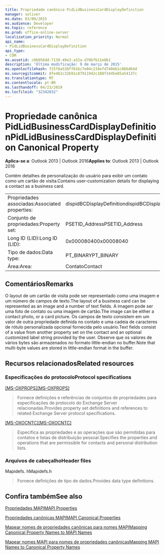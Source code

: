 ```yaml
---
title: Propriedade canônica PidLidBusinessCardDisplayDefinition
manager: soliver
ms.date: 03/09/2015
ms.audience: Developer
ms.topic: reference
ms.prod: office-online-server
localization_priority: Normal
api_name:
- PidLidBusinessCardDisplayDefinition
api_type:
- COM
ms.assetid: c0b956dd-7139-49e3-a32a-d70bfb11e0b1
description: 'Última modificação: 9 de março de 2015'
ms.openlocfilehash: f25f8a538ff61bc7e04c234efd7404b1c866d64d
ms.sourcegitcommit: 8fe462c32b91c87911942c188f3445e85a54137c
ms.translationtype: MT
ms.contentlocale: pt-BR
ms.lasthandoff: 04/23/2019
ms.locfileid: "32342032"
---
```

# <a name="pidlidbusinesscarddisplaydefinition-canonical-property"></a><span data-ttu-id="aed9a-103">Propriedade canônica PidLidBusinessCardDisplayDefinition</span><span class="sxs-lookup"><span data-stu-id="aed9a-103">PidLidBusinessCardDisplayDefinition Canonical Property</span></span>

  
  
<span data-ttu-id="aed9a-104">**Aplica-se a**: Outlook 2013 | Outlook 2016</span><span class="sxs-lookup"><span data-stu-id="aed9a-104">**Applies to**: Outlook 2013 | Outlook 2016</span></span> 
  
<span data-ttu-id="aed9a-105">Contém detalhes de personalização do usuário para exibir um contato como um cartão de visita.</span><span class="sxs-lookup"><span data-stu-id="aed9a-105">Contains user-customization details for displaying a contact as a business card.</span></span>
  
|||
|:-----|:-----|
|<span data-ttu-id="aed9a-106">Propriedades associadas:</span><span class="sxs-lookup"><span data-stu-id="aed9a-106">Associated properties:</span></span>  <br/> |<span data-ttu-id="aed9a-107">dispidBCDisplayDefinition</span><span class="sxs-lookup"><span data-stu-id="aed9a-107">dispidBCDisplayDefinition</span></span>  <br/> |
|<span data-ttu-id="aed9a-108">Conjunto de propriedades:</span><span class="sxs-lookup"><span data-stu-id="aed9a-108">Property set:</span></span>  <br/> |<span data-ttu-id="aed9a-109">PSETID_Address</span><span class="sxs-lookup"><span data-stu-id="aed9a-109">PSETID_Address</span></span>  <br/> |
|<span data-ttu-id="aed9a-110">Long ID (LID):</span><span class="sxs-lookup"><span data-stu-id="aed9a-110">Long ID (LID):</span></span>  <br/> |<span data-ttu-id="aed9a-111">0x00008040</span><span class="sxs-lookup"><span data-stu-id="aed9a-111">0x00008040</span></span>  <br/> |
|<span data-ttu-id="aed9a-112">Tipo de dados:</span><span class="sxs-lookup"><span data-stu-id="aed9a-112">Data type:</span></span>  <br/> |<span data-ttu-id="aed9a-113">PT_BINARY</span><span class="sxs-lookup"><span data-stu-id="aed9a-113">PT_BINARY</span></span>  <br/> |
|<span data-ttu-id="aed9a-114">Área:</span><span class="sxs-lookup"><span data-stu-id="aed9a-114">Area:</span></span>  <br/> |<span data-ttu-id="aed9a-115">Contato</span><span class="sxs-lookup"><span data-stu-id="aed9a-115">Contact</span></span>  <br/> |
   
## <a name="remarks"></a><span data-ttu-id="aed9a-116">Comentários</span><span class="sxs-lookup"><span data-stu-id="aed9a-116">Remarks</span></span>

<span data-ttu-id="aed9a-117">O layout de um cartão de visita pode ser representado como uma imagem e um número de campos de texto.</span><span class="sxs-lookup"><span data-stu-id="aed9a-117">The layout of a business card can be represented as an image and a number of text fields.</span></span> <span data-ttu-id="aed9a-118">A imagem pode ser uma foto de contato ou uma imagem de cartão.</span><span class="sxs-lookup"><span data-stu-id="aed9a-118">The image can be either a contact photo, or a card picture.</span></span> <span data-ttu-id="aed9a-119">Os campos de texto consistem em um valor de outra propriedade definida no contato e uma cadeia de caracteres de rótulo personalizada opcional fornecida pelo usuário.</span><span class="sxs-lookup"><span data-stu-id="aed9a-119">Text fields consist of a value from another property set on the contact and an optional customized label string provided by the user.</span></span> <span data-ttu-id="aed9a-120">Observe que os valores de vários bytes são armazenados no formato little-endian no buffer.</span><span class="sxs-lookup"><span data-stu-id="aed9a-120">Note that multi-byte values are stored in little-endian format in the buffer.</span></span>
  
## <a name="related-resources"></a><span data-ttu-id="aed9a-121">Recursos relacionados</span><span class="sxs-lookup"><span data-stu-id="aed9a-121">Related resources</span></span>

### <a name="protocol-specifications"></a><span data-ttu-id="aed9a-122">Especificações do protocolo</span><span class="sxs-lookup"><span data-stu-id="aed9a-122">Protocol specifications</span></span>

<span data-ttu-id="aed9a-123">[[MS-OXPROPS]](https://msdn.microsoft.com/library/f6ab1613-aefe-447d-a49c-18217230b148%28Office.15%29.aspx)</span><span class="sxs-lookup"><span data-stu-id="aed9a-123">[[MS-OXPROPS]](https://msdn.microsoft.com/library/f6ab1613-aefe-447d-a49c-18217230b148%28Office.15%29.aspx)</span></span>
  
> <span data-ttu-id="aed9a-124">Fornece definições e referências de conjuntos de propriedades para especificações de protocolo do Exchange Server relacionadas.</span><span class="sxs-lookup"><span data-stu-id="aed9a-124">Provides property set definitions and references to related Exchange Server protocol specifications.</span></span>
    
<span data-ttu-id="aed9a-125">[[MS-OXOCNTC]](https://msdn.microsoft.com/library/9b636532-9150-4836-9635-9c9b756c9ccf%28Office.15%29.aspx)</span><span class="sxs-lookup"><span data-stu-id="aed9a-125">[[MS-OXOCNTC]](https://msdn.microsoft.com/library/9b636532-9150-4836-9635-9c9b756c9ccf%28Office.15%29.aspx)</span></span>
  
> <span data-ttu-id="aed9a-126">Especifica as propriedades e as operações que são permitidas para contatos e listas de distribuição pessoal.</span><span class="sxs-lookup"><span data-stu-id="aed9a-126">Specifies the properties and operations that are permissible for contacts and personal distribution lists.</span></span>
    
### <a name="header-files"></a><span data-ttu-id="aed9a-127">Arquivos de cabeçalho</span><span class="sxs-lookup"><span data-stu-id="aed9a-127">Header files</span></span>

<span data-ttu-id="aed9a-128">Mapidefs. h</span><span class="sxs-lookup"><span data-stu-id="aed9a-128">Mapidefs.h</span></span>
  
> <span data-ttu-id="aed9a-129">Fornece definições de tipo de dados.</span><span class="sxs-lookup"><span data-stu-id="aed9a-129">Provides data type definitions.</span></span>
    
## <a name="see-also"></a><span data-ttu-id="aed9a-130">Confira também</span><span class="sxs-lookup"><span data-stu-id="aed9a-130">See also</span></span>



[<span data-ttu-id="aed9a-131">Propriedades MAPI</span><span class="sxs-lookup"><span data-stu-id="aed9a-131">MAPI Properties</span></span>](mapi-properties.md)
  
[<span data-ttu-id="aed9a-132">Propriedades canônicas MAPI</span><span class="sxs-lookup"><span data-stu-id="aed9a-132">MAPI Canonical Properties</span></span>](mapi-canonical-properties.md)
  
[<span data-ttu-id="aed9a-133">Mapear nomes de propriedades canônicas para nomes MAPI</span><span class="sxs-lookup"><span data-stu-id="aed9a-133">Mapping Canonical Property Names to MAPI Names</span></span>](mapping-canonical-property-names-to-mapi-names.md)
  
[<span data-ttu-id="aed9a-134">Mapear nomes MAPI para nomes de propriedades canônicas</span><span class="sxs-lookup"><span data-stu-id="aed9a-134">Mapping MAPI Names to Canonical Property Names</span></span>](mapping-mapi-names-to-canonical-property-names.md)

